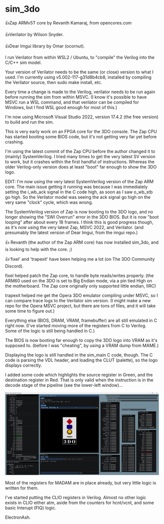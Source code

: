 # sim_3do

:+1:Zap ARMv5T core by Revanth Kamaraj, from opencores.com

:+1:Verilator by Wilson Snyder.

:+1:Dear Imgui library by Omar (ocornut).


I run Verilator from within WSL2 / Ubuntu, to "compile" the Verilog into the C/C++ sim model.

Your version of Verilator needs to be the same (or close) version to what I used.
I'm currently using v5.002-117-g31d8b4cb8, installed by compiling the Verilator source, then sudo make install, etc.

Every time a change is made to the Verilog, verilator needs to be run again before running the sim from within MSVC.
(I know it's possible to have MSVC run a WSL command, and that verilator can be compiled for Windows, but I find WSL good enough for most of this.)

I'm now using Microsoft Visual Studio 2022, version 17.4.2 (the free version) to build and run the sim.


This is very early work on an FPGA core for the 3DO console.
The Zap CPU has started booting some BIOS code, but it's not getting very far yet before crashing.

I'm using the latest commit of the Zap CPU before the author changed it to (mainly) SystemVerilog.
I tried many times to get the very latest SV version to work, but it crashes within the first handful of instructions.
Whereas the older Verilog-only version does at least "boot" far enough to show the 3DO logo.

EDIT: I'm now using the very latest SystemVerilog version of the Zap ARM core.
The main issue getting it running was because I was immediately setting the i_wb_ack signal in the C code high, as soon as I saw o_wb_stb go high.
So the Verilator model was seeing the ack signal go high on the very same "clock" cycle, which was wrong.

The SystemVerilog version of Zap is now booting to the 3DO logo, and no longer showing the "SWI Overrun" error in the 3DO BIOS.
But it is now "boot looping" after about every 18 frames. I think this is good progress though, as it's now using the very latest Zap, MSVC 2022, and Verilator.
(and presumably the latest version of Dear Imgui, from the imgui repo.) 

:+1: Revanth (the author of the Zap ARM core) has now installed sim_3do, and is looking to help with the core. ;)

:+1:'fixel' and 'trapexit' have been helping me a lot (on The 3DO Community Discord).

fixel helped patch the Zap core, to handle byte reads/writes properly.
(the ARM60 used on the 3DO is set to Big Endian mode, via a pin tied High on the motherboard. The Zap core originally only supported little endian, IIRC)

trapexit helped me get the Opera 3DO emulator compiling under MSVC, so I can compare trace logs to the Verilator sim version.
(I might make a new repo for the Opera MSVC project, but there are tons of files, and it will take some time to figure out.)


Everything else (BIOS, DRAM, VRAM, framebuffer) are all still emulated in C right now.
(I've started moving more of the registers from C to Verilog. Some of the logic is still being handled in C.)

The BIOS is now booting far enough to copy the 3DO logo into VRAM as it's supposed to.
(before I was "cheating", by using a VRAM dump from MAME.)

Displaying the logo is still handled in the sim_main C code, though.
The C code is parsing the VDL header, and loading the CLUT (palette), so the logo displays correctly.


I added some code which highlights the source register in Green, and the destination register in Red.
That is only valid when the instruction is in the decode stage of the pipeline (see the lower-left window)...

![](png/3do_sim_logo.png)


Most of the registers for MADAM are in place already, but very little logic is written for them.

I've started putting the CLIO registers in Verilog.
Almost no other logic exists in CLIO either atm, aside from the counters for hcnt/vcnt, and some basic Interupt (FIQ) logic.


ElectronAsh.
